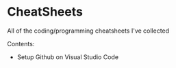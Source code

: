 # CheatSheets
All of the coding/programming cheatsheets I've collected

Contents:
- Setup Github on Visual Studio Code
